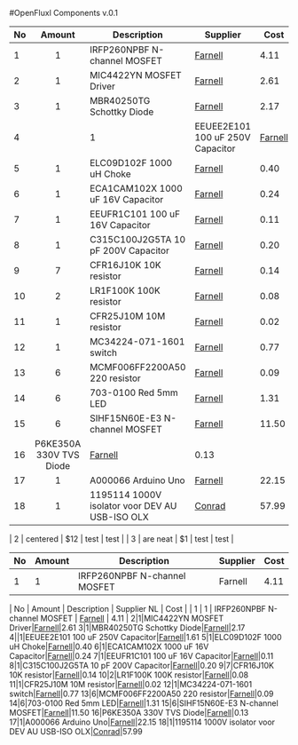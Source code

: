 #OpenFluxl Components v.0.1

| No  | Amount        | Description | Supplier | Cost |
| --- |:-------------:| ----------- | -------- | ---- |
| 1 | 1 | IRFP260NPBF N-channel MOSFET | [Farnell](http://nl.farnell.com/international-rectifier/irfp260npbf/mosfet-n-200v-49a-to-247ac/dp/8649294) | 4.11 |
|2|1|MIC4422YN MOSFET Driver|[Farnell](http://nl.farnell.com/micrel-semiconductor/mic4422yn/ic-mosfet-driver-non-inverting/dp/1556746)|2.61|
|3|1|MBR40250TG Schottky Diode|[Farnell](http://nl.farnell.com/on-semiconductor/mbr40250tg/diode-schottky-40a-250v-to-220/dp/1431066)|2.17|
|4||1|EEUEE2E101 100 uF 250V Capacitor|[Farnell](http://nl.farnell.com/panasonic-electronic-components/eeuee2e101/cap-alu-elec-100uf-250v-rad/dp/1673472)|1.61|
|5|1|ELC09D102F 1000 uH Choke|[Farnell](http://nl.farnell.com/panasonic-electronic-components/elc09d102f/choke-1000uh-0-28a--10/dp/8094772)|0.40|
|6|1|ECA1CAM102X 1000 uF 16V Capacitor|[Farnell](http://nl.farnell.com/panasonic-electronic-components/eca1cam102x/cap-alu-elec-1000uf-16v-rad/dp/8767165)|0.24|
|7|1|EEUFR1C101 100 uF 16V Capacitor|[Farnell](http://nl.farnell.com/panasonic-electronic-components/eeufr1c101/cap-alu-elec-100uf-16v-rad/dp/1907228)|0.11|
|8|1|C315C100J2G5TA 10 pF 200V Capacitor|[Farnell](http://nl.farnell.com/kemet/c315c100j2g5ta/cap-mlcc-c0g-10pf-200v-rad/dp/2429324)|0.20|
|9|7|CFR16J10K 10K resistor|[Farnell](http://nl.farnell.com/te-connectivity/cfr16j10k/resistor-carbon-10k-0-25w-5/dp/2329474)|0.14|
|10|2|LR1F100K 100K resistor|[Farnell](http://nl.farnell.com/te-connectivity/lr1f100k/resistor-metal-100k-0-6w-1/dp/2329987)|0.08|
|11|1|CFR25J10M 10M resistor|[Farnell](http://nl.farnell.com/te-connectivity/cfr25j10m/resistor-carbon-10m-0-33w-5/dp/2329611)|0.02|
|12|1|MC34224-071-1601 switch|[Farnell](http://nl.farnell.com/multicomp/mc34224-071-1601/switch-spdt-20a-250vac-blk-red/dp/1454382)|0.77|
|13|6|MCMF006FF2200A50 220 resistor|[Farnell](http://nl.farnell.com/multicomp/mcmf006ff2200a50/resistor-metal-film-220-ohm-1/dp/2401736)|0.09|
|14|6|703-0100 Red 5mm LED|[Farnell](http://nl.farnell.com/multicomp/703-0100/led-5mm-red-400mcd-643nm/dp/2112111)|1.31|
|15|6|SIHF15N60E-E3 N-channel MOSFET|[Farnell](http://nl.farnell.com/vishay-siliconix/sihf15n60e-e3/mosfet-n-ch-600v-15a-to220fp/dp/2283636)|11.50|
|16|P6KE350A 330V TVS Diode|[Farnell](http://nl.farnell.com/fairchild-semiconductor/p6ke350a/diode-tvs-600w-smd-do-15/dp/1470976)|0.13|
|17|1|A000066 Arduino Uno|[Farnell](http://nl.farnell.com/arduino/a000066/atmega328-arduino-uno-eval-board/dp/2075382)|22.15|
|18|1|1195114 1000V isolator voor DEV AU USB-ISO OLX|[Conrad](https://www.conrad.nl/nl/developmentboard-olimex-usb-iso-1195114.html)|57.99|



| 2 | centered      |   $12 | test | test |
| 3 | are neat      |    $1 | test | test |

| No | Amount | Description | Supplier | Cost |
| -- | ------ | ----------- | -------- | ---- |
| 1 | 1 | IRFP260NPBF N-channel MOSFET | Farnell | 4.11 |

| No | Amount | Description | Supplier NL | Cost |
| 1 | 1 | IRFP260NPBF N-channel MOSFET | [Farnell](http://nl.farnell.com/international-rectifier/irfp260npbf/mosfet-n-200v-49a-to-247ac/dp/8649294) | 4.11 |
2|1|MIC4422YN MOSFET Driver|[Farnell](http://nl.farnell.com/micrel-semiconductor/mic4422yn/ic-mosfet-driver-non-inverting/dp/1556746)|2.61
3|1|MBR40250TG Schottky Diode|[Farnell](http://nl.farnell.com/on-semiconductor/mbr40250tg/diode-schottky-40a-250v-to-220/dp/1431066)|2.17
4||1|EEUEE2E101 100 uF 250V Capacitor|[Farnell](http://nl.farnell.com/panasonic-electronic-components/eeuee2e101/cap-alu-elec-100uf-250v-rad/dp/1673472)|1.61
5|1|ELC09D102F 1000 uH Choke|[Farnell](http://nl.farnell.com/panasonic-electronic-components/elc09d102f/choke-1000uh-0-28a--10/dp/8094772)|0.40
6|1|ECA1CAM102X 1000 uF 16V Capacitor|[Farnell](http://nl.farnell.com/panasonic-electronic-components/eca1cam102x/cap-alu-elec-1000uf-16v-rad/dp/8767165)|0.24
7|1|EEUFR1C101 100 uF 16V Capacitor|[Farnell](http://nl.farnell.com/panasonic-electronic-components/eeufr1c101/cap-alu-elec-100uf-16v-rad/dp/1907228)|0.11
8|1|C315C100J2G5TA 10 pF 200V Capacitor|[Farnell](http://nl.farnell.com/kemet/c315c100j2g5ta/cap-mlcc-c0g-10pf-200v-rad/dp/2429324)|0.20
9|7|CFR16J10K 10K resistor|[Farnell](http://nl.farnell.com/te-connectivity/cfr16j10k/resistor-carbon-10k-0-25w-5/dp/2329474)|0.14
10|2|LR1F100K 100K resistor|[Farnell](http://nl.farnell.com/te-connectivity/lr1f100k/resistor-metal-100k-0-6w-1/dp/2329987)|0.08
11|1|CFR25J10M 10M resistor|[Farnell](http://nl.farnell.com/te-connectivity/cfr25j10m/resistor-carbon-10m-0-33w-5/dp/2329611)|0.02
12|1|MC34224-071-1601 switch|[Farnell](http://nl.farnell.com/multicomp/mc34224-071-1601/switch-spdt-20a-250vac-blk-red/dp/1454382)|0.77
13|6|MCMF006FF2200A50 220 resistor|[Farnell](http://nl.farnell.com/multicomp/mcmf006ff2200a50/resistor-metal-film-220-ohm-1/dp/2401736)|0.09
14|6|703-0100 Red 5mm LED|[Farnell](http://nl.farnell.com/multicomp/703-0100/led-5mm-red-400mcd-643nm/dp/2112111)|1.31
15|6|SIHF15N60E-E3 N-channel MOSFET|[Farnell](http://nl.farnell.com/vishay-siliconix/sihf15n60e-e3/mosfet-n-ch-600v-15a-to220fp/dp/2283636)|11.50
16|P6KE350A 330V TVS Diode|[Farnell](http://nl.farnell.com/fairchild-semiconductor/p6ke350a/diode-tvs-600w-smd-do-15/dp/1470976)|0.13
17|1|A000066 Arduino Uno|[Farnell](http://nl.farnell.com/arduino/a000066/atmega328-arduino-uno-eval-board/dp/2075382)|22.15
18|1|1195114 1000V isolator voor DEV AU USB-ISO OLX|[Conrad](https://www.conrad.nl/nl/developmentboard-olimex-usb-iso-1195114.html)|57.99
